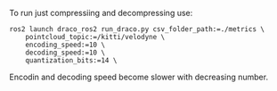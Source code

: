 To run just compressiing and decompressing use:
```
ros2 launch draco_ros2 run_draco.py csv_folder_path:=./metrics \
    pointcloud_topic:=/kitti/velodyne \
    encoding_speed:=10 \
    decoding_speed:=10 \
    quantization_bits:=14 \

```

Encodin and decoding speed become slower with decreasing number. 